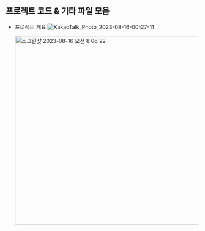## 프로젝트 코드 & 기타 파일 모음

- 프로젝트 개요
![KakaoTalk_Photo_2023-08-16-00-27-11](https://github.com/YoungMinDA/Team_project/assets/109095108/5e02065f-3195-4009-ba85-bcac4439b733)


  <img width="492" alt="스크린샷 2023-08-16 오전 8 06 22" src="https://github.com/YoungMinDA/Team_project/assets/109095108/0bd8fb4e-dcfc-4bc7-9510-a5e4cc1d7f5a">


